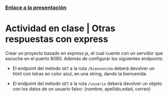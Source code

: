### [Enlace a la presentación](https://docs.google.com/presentation/d/1Hv190eLCxpAJkmPNGcGjf1GeNDuxEiXMPWsQkgB1ZQc/edit#slide=id.g1267f3579e2_0_77)

# Actividad en clase | Otras respuestas con express

Crear un proyecto basado en express js, el cual cuente con un servidor que escuche en el puerto 8080. Además de configurar los siguientes endpoints:

- El endpoint del método `GET` a la ruta  `/bienvenida` deberá devolver un html con letras en color azul, en una string, dando la bienvenida.

- El endpoint del método `GET` a la ruta `/usuario` deberá devolver un objeto con los datos de un usuario falso: {nombre, apellido,edad, correo}
